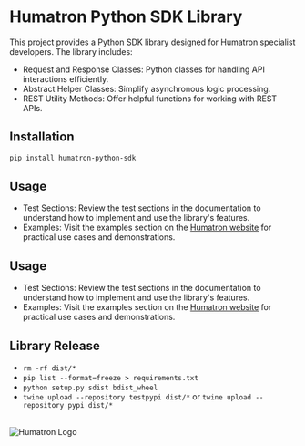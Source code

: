 # Humatron Python SDK Library

This project provides a Python SDK library designed for Humatron specialist developers. The library includes:

- Request and Response Classes: Python classes for handling API interactions efficiently.
- Abstract Helper Classes: Simplify asynchronous logic processing.
- REST Utility Methods: Offer helpful functions for working with REST APIs.

## Installation

```bash
pip install humatron-python-sdk
```

## Usage

- Test Sections: Review the test sections in the documentation to understand how to implement and use the library's
  features.
- Examples: Visit the examples section on the [Humatron website](https://humatron.ai) for practical use cases and
  demonstrations.

## Usage

- Test Sections: Review the test sections in the documentation to understand how to implement and use the library's
  features.
- Examples: Visit the examples section on the [Humatron website](https://humatron.ai) for practical use cases and
  demonstrations.

## Library Release

- `rm -rf dist/*`
- `pip list --format=freeze > requirements.txt`
- `python setup.py sdist bdist_wheel`
- `twine upload --repository testpypi dist/*` or `twine upload --repository pypi dist/*`

<br />
<img src="https://humatron.ai/images/logo_64x64.png" alt="Humatron Logo">